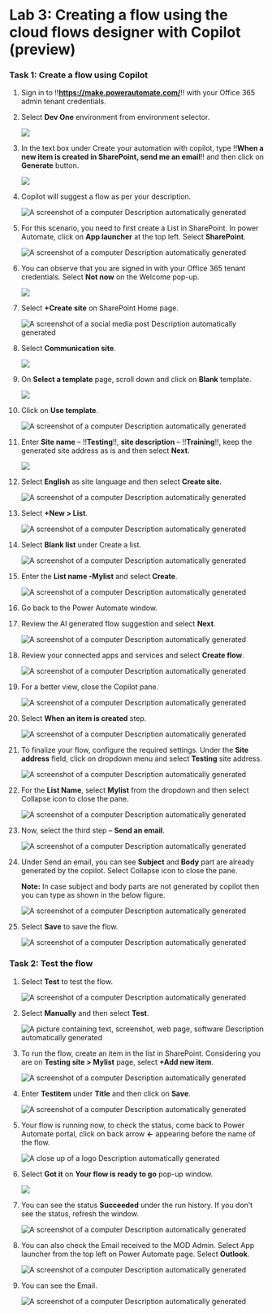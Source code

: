 # **Lab 3: Creating a flow using the cloud flows designer with Copilot (preview)**

### **Task 1: Create a flow using Copilot**

1.  Sign in to !!**https://make.powerautomate.com/**!! with your Office 365
    admin tenant credentials.

2.  Select **Dev One** environment from environment selector.

     ![](./media/image1.png)

3.  In the text box under Create your automation with copilot, type
    !!**When a new item is created in SharePoint, send me an email**!! and
    then click on **Generate** button.

     ![](./media/image2.png)

4.  Copilot will suggest a flow as per your description.

     ![A screenshot of a computer Description automatically generated](./media/image3.png)

5.  For this scenario, you need to first create a List in SharePoint. In
    power Automate, click on **App launcher** at the top left. Select
    **SharePoint**.

     ![A screenshot of a computer Description automatically generated](./media/image4.png)

6.  You can observe that you are signed in with your Office 365 tenant
    credentials. Select **Not now** on the Welcome pop-up.

     ![](./media/image5.png)

7.  Select **+Create site** on SharePoint Home page.

     ![A screenshot of a social media post Description automatically generated](./media/image6.png)

8.  Select **Communication site**.

     ![](./media/image7.png)

9.  On **Select a template** page, scroll down and click on **Blank**
    template.

     ![](./media/image8.png)

10. Click on **Use template**.

     ![A screenshot of a computer Description automatically generated](./media/image9.png)

11. Enter **Site name** – !!**Testing**!!, **site description** – !!**Training**!!, keep
    the generated site address as is and then select **Next**.

     ![](./media/image10.png)

12. Select **English** as site language and then select **Create site**.

     ![A screenshot of a computer Description automatically generated](./media/image11.png)

13. Select **+New > List**.

     ![A screenshot of a computer Description automatically generated](./media/image12.png)

14. Select **Blank list** under Create a list.

     ![A screenshot of a computer Description automatically generated](./media/image13.png)

15. Enter the **List name -Mylist** and select **Create**.

     ![A screenshot of a computer Description automatically generated](./media/image14.png)

16. Go back to the Power Automate window.

17. Review the AI generated flow suggestion and select **Next**.

     ![A screenshot of a computer Description automatically generated](./media/image15.png)

18. Review your connected apps and services and select **Create flow**.

     ![A screenshot of a computer Description automatically generated](./media/image16.png)

19. For a better view, close the Copilot pane.

     ![A screenshot of a computer Description automatically generated](./media/image17.png)

20. Select **When an item is created** step.

     ![A screenshot of a computer Description automatically generated](./media/image18.png)

21. To finalize your flow, configure the required settings. Under the
    **Site address** field, click on dropdown menu and select
    **Testing** site address.

     ![A screenshot of a computer Description automatically generated](./media/image19.png)

22. For the **List Name**, select **Mylist** from the dropdown and then
    select Collapse icon to close the pane.

     ![A screenshot of a computer Description automatically generated](./media/image20.png)

23. Now, select the third step – **Send an email**.

     ![A screenshot of a computer Description automatically generated](./media/image21.png)

24. Under Send an email, you can see **Subject** and **Body** part are
    already generated by the copilot. Select Collapse icon to close the
    pane.

     **Note:** In case subject and body parts are not generated by copilot
     then you can type as shown in the below figure.

     ![A screenshot of a computer Description automatically generated](./media/image22.png)

25. Select **Save** to save the flow.

     ![A screenshot of a computer Description automatically generated](./media/image23.png)

### **Task 2: Test the flow**

1.  Select **Test** to test the flow.

     ![A screenshot of a computer Description automatically generated](./media/image24.png)

2.  Select **Manually** and then select **Test**.

     ![A picture containing text, screenshot, web page, software Description automatically generated](./media/image25.png)

3.  To run the flow, create an item in the list in SharePoint.
    Considering you are on **Testing site > Mylist** page, select
    **+Add new item**.

     ![A screenshot of a computer Description automatically generated](./media/image26.png)

4.  Enter **Testitem** under **Title** and then click on **Save**.

     ![A screenshot of a computer Description automatically generated](./media/image27.png)

5.  Your flow is running now, to check the status, come back to Power
    Automate portal, click on back arrow **<-** appearing before the
    name of the flow.

     ![A close up of a logo Description automatically generated](./media/image28.png)

6.  Select **Got it** on **Your flow is ready to go** pop-up window.

     ![](./media/image29.png)

7.  You can see the status **Succeeded** under the run history. If you
    don’t see the status, refresh the window.

     ![A screenshot of a computer Description automatically generated](./media/image30.png)

8.  You can also check the Email received to the MOD Admin. Select App
    launcher from the top left on Power Automate page. Select
    **Outlook**.

     ![A screenshot of a computer Description automatically generated](./media/image31.png)

9.  You can see the Email.

     ![A screenshot of a computer Description automatically generated](./media/image32.png)

